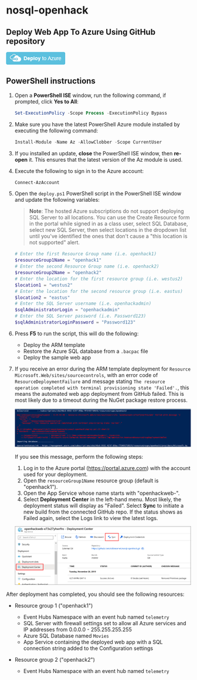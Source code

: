# nosql-openhack

## Deploy Web App To Azure Using GitHub repository

<a href="https://portal.azure.com/#create/Microsoft.Template/uri/https%3A%2F%2Fraw.githubusercontent.com%2Fsolliancenet%2Fnosql-openhack%2Fmaster%2Fazuredeploy.json" rel="nofollow">
    <img src="https://raw.githubusercontent.com/Azure/azure-quickstart-templates/master/1-CONTRIBUTION-GUIDE/images/deploytoazure.png" style="max-width:100%;">
</a>

## PowerShell instructions

1. Open a **PowerShell ISE** window, run the following command, if prompted, click **Yes to All**:

   ```PowerShell
   Set-ExecutionPolicy -Scope Process -ExecutionPolicy Bypass
   ```

2. Make sure you have the latest PowerShell Azure module installed by executing the following command:

    ```PowerShell
    Install-Module -Name Az -AllowClobber -Scope CurrentUser
    ```

3. If you installed an update, **close** the PowerShell ISE window, then **re-open** it. This ensures that the latest version of the Az module is used.

4. Execute the following to sign in to the Azure account:

    ```PowerShell
    Connect-AzAccount
    ```

5. Open the `deploy.ps1` PowerShell script in the PowerShell ISE window and update the following variables:

    > **Note**: The hosted Azure subscriptions do not support deploying SQL Server to all locations. You can use the Create Resource form in the portal while signed in as a class user, select SQL Database, select new SQL Server, then select locations in the dropdown list until you've identified the ones that don't cause a "this location is not supported" alert.

    ```PowerShell
    # Enter the first Resource Group name (i.e. openhack1)
    $resourceGroup1Name = "openhack1"
    # Enter the second Resource Group name (i.e. openhack2)
    $resourceGroup2Name = "openhack2"
    # Enter the location for the first resource group (i.e. westus2)
    $location1 = "westus2"
    # Enter the location for the second resource group (i.e. eastus)
    $location2 = "eastus"
    # Enter the SQL Server username (i.e. openhackadmin)
    $sqlAdministratorLogin = "openhackadmin"
    # Enter the SQL Server password (i.e. Password123)
    $sqlAdministratorLoginPassword = "Password123"
    ```

6. Press **F5** to run the script, this will do the following:

   - Deploy the ARM template
   - Restore the Azure SQL database from a `.bacpac` file
   - Deploy the sample web app

7. If you receive an error during the ARM template deployment for `Resource Microsoft.Web/sites/sourcecontrols`, with an error code of `ResourceDeploymentFailure` and message stating `The resource operation completed with terminal provisioning state 'Failed'.`, this means the automated web app deployment from GitHub failed. This is most likely due to a timeout during the NuGet package restore process.

    ![The ARM template deployment failure is shown.](media/arm-deployment-failure-web.png "Deployment failure")

    If you see this message, perform the following steps:

    1. Log in to the Azure portal (<https://portal.azure.com>) with the account used for your deployment.
    2. Open the `resourceGroup1Name` resource group (default is "openhack1").
    3. Open the App Service whose name starts with "openhackweb-".
    4. Select **Deployment Center** in the left-hand menu. Most likely, the deployment status will display as "Failed". Select **Sync** to initiate a new build from the connected GitHub repo. If the status shows as Failed again, select the Logs link to view the latest logs.

    ![The Deployment Center blade is displayed.](media/portal-web-app-deployment-center.png "Deployment Center")

After deployment has completed, you should see the following resources:

- Resource group 1 ("openhack1")

  - Event Hubs Namespace with an event hub named `telemetry`
  - SQL Server with firewall settings set to allow all Azure services and IP addresses from 0.0.0.0 - 255.255.255.255
  - Azure SQL Database named `Movies`
  - App Service containing the deployed web app with a SQL connection string added to the Configuration settings

- Resource group 2 ("openhack2")

  - Event Hubs Namespace with an event hub named `telemetry`
